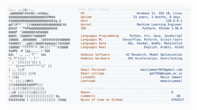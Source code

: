 <picture>
  <source srcset="https://raw.githubusercontent.com/mmazinjameel/mmazinjameel/main/dark_mode.svg?v=1739427193" media="(prefers-color-scheme: dark)">
  <img src="https://raw.githubusercontent.com/mmazinjameel/mmazinjameel/main/light_mode.svg?v=1739427193">
</picture>
